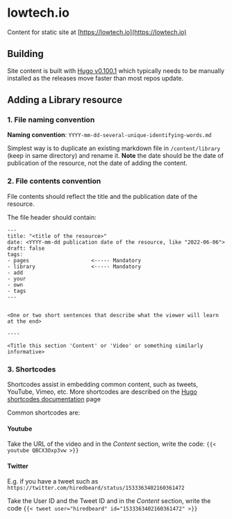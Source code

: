 # lowtech.io

Content for static site at [https://lowtech.io](https://lowtech.io)

## Building

Site content is built with [Hugo v0.100.1](https://github.com/gohugoio/hugo/releases/tag/v0.100.1) which typically needs to be manually installed as the releases move faster than most repos update.

## Adding a Library resource

### 1. File naming convention

**Naming convention**: ```YYYY-mm-dd-several-unique-identifying-words.md```

Simplest way is to duplicate an existing markdown file in ```/content/library``` (keep in same directory) and rename it. **Note** the date should be the date of publication of the resource, not the date of adding the content.


### 2. File contents convention

File contents should reflect the title and the publication date of the resource.

The file header should contain:

```
---
title: "<title of the resource>"
date: <YYYY-mm-dd publication date of the resource, like "2022-06-06">
draft: false
tags:
- pages                    <----- Mandatory
- library                  <----- Mandatory
- add
- your
- own
- tags
---


<One or two short sentences that describe what the viewer will learn at the end>

----

<Title this section 'Content' or 'Video' or something similarly informative>
```

### 3. Shortcodes

Shortcodes assist in embedding common content, such as tweets, YouTube, Vimeo, etc. More
shortcodes are described on the [Hugo shortcodes documentation](https://gohugo.io/content-management/shortcodes/) page

Common shortcodes are:

#### Youtube

Take the URL of the video and in the *Content* section, write the code: ```{{< youtube QBCX3Oxp3vw >}}```

#### Twitter

E.g. if you have a tweet such as ```https://twitter.com/hiredbeard/status/1533363402160361472```

Take the User ID and the Tweet ID and in the *Content* section, write the code ```{{< tweet user="hiredbeard" id="1533363402160361472" >}}```
